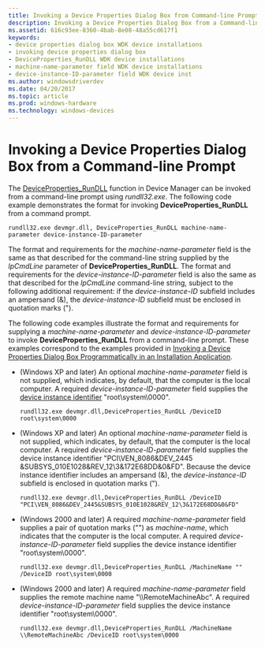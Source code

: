 ```yaml
---
title: Invoking a Device Properties Dialog Box from Command-line Prompt
description: Invoking a Device Properties Dialog Box from a Command-line Prompt
ms.assetid: 616c93ee-8360-4bab-8e08-48a55cd617f1
keywords:
- device properties dialog box WDK device installations
- invoking device properties dialog box
- DeviceProperties_RunDLL WDK device installations
- machine-name-parameter field WDK device installations
- device-instance-ID-parameter field WDK device inst
ms.author: windowsdriverdev
ms.date: 04/20/2017
ms.topic: article
ms.prod: windows-hardware
ms.technology: windows-devices
---
```


# Invoking a Device Properties Dialog Box from a Command-line Prompt


The [DeviceProperties\_RunDLL](deviceproperties-rundll-function-prototype.md) function in Device Manager can be invoked from a command-line prompt using *rundll32.exe*. The following code example demonstrates the format for invoking **DeviceProperties\_RunDLL** from a command prompt.

```
rundll32.exe devmgr.dll, DeviceProperties_RunDLL machine-name-parameter device-instance-ID-parameter
```

The format and requirements for the *machine-name-parameter* field is the same as that described for the command-line string supplied by the *lpCmdLine* parameter of **DeviceProperties\_RunDLL**. The format and requirements for the *device-instance-ID-parameter* field is also the same as that described for the *lpCmdLine* command-line string, subject to the following additional requirement: if the *device-instance-ID* subfield includes an ampersand (&), the *device-instance-ID* subfield must be enclosed in quotation marks (").

The following code examples illustrate the format and requirements for supplying a *machine-name-parameter* and *device-instance-ID-parameter* to invoke **DeviceProperties\_RunDLL** from a command-line prompt. These examples correspond to the examples provided in [Invoking a Device Properties Dialog Box Programmatically in an Installation Application](invoking-a-device-properties-dialog-box-programmatically-in-an-install.md).

-   (Windows XP and later) An optional *machine-name-parameter* field is not supplied, which indicates, by default, that the computer is the local computer. A required *device-instance-ID-parameter* field supplies the [device instance identifier](device-instance-ids.md) "root\\system\\0000".
    ```
    rundll32.exe devmgr.dll,DeviceProperties_RunDLL /DeviceID root\system\0000
    ```

-   (Windows XP and later) An optional *machine-name-parameter* field is not supplied, which indicates, by default, that the computer is the local computer. A required *device-instance-ID-parameter* field supplies the device instance identifier "PCI\\VEN\_8086&DEV\_2445 &SUBSYS\_010E1028&REV\_12\\3&172E68DD&0&FD". Because the device instance identifier includes an ampersand (&), the *device-instance-ID* subfield is enclosed in quotation marks (").
    ```
    rundll32.exe devmgr.dll,DeviceProperties_RunDLL /DeviceID "PCI\VEN_8086&DEV_2445&SUBSYS_010E1028&REV_12\3&172E68DD&0&FD" 
    ```

-   (Windows 2000 and later) A required *machine-name-parameter* field supplies a pair of quotation marks ("") as *machine-name*, which indicates that the computer is the local computer. A required *device-instance-ID-parameter* field supplies the device instance identifier "root\\system\\0000".
    ```
    rundll32.exe devmgr.dll,DeviceProperties_RunDLL /MachineName "" /DeviceID root\system\0000
    ```

-   (Windows 2000 and later) A required *machine-name-parameter* field supplies the remote machine name "\\\\RemoteMachineAbc". A required *device-instance-ID-parameter* field supplies the device instance identifier "root\\system\\0000".
    ```
    rundll32.exe devmgr.dll,DeviceProperties_RunDLL /MachineName \\RemoteMachineAbc /DeviceID root\system\0000
    ```

 

 





